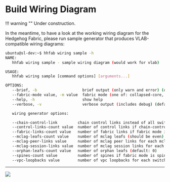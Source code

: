 <!--@@joggrdoc@@-->
<!-- @joggr:version(v1):end -->
<!-- @joggr:warning:start -->
<!-- 
  _   _   _    __        __     _      ____    _   _   ___   _   _    ____     _   _   _ 
 | | | | | |   \ \      / /    / \    |  _ \  | \ | | |_ _| | \ | |  / ___|   | | | | | |
 | | | | | |    \ \ /\ / /    / _ \   | |_) | |  \| |  | |  |  \| | | |  _    | | | | | |
 |_| |_| |_|     \ V  V /    / ___ \  |  _ <  | |\  |  | |  | |\  | | |_| |   |_| |_| |_|
 (_) (_) (_)      \_/\_/    /_/   \_\ |_| \_\ |_| \_| |___| |_| \_|  \____|   (_) (_) (_)
                                                              
This document is managed by Joggr. Editing this document could break Joggr's core features, i.e. our 
ability to auto-maintain this document. Please use the Joggr editor to edit this document 
(link at bottom of the page).
-->
<!-- @joggr:warning:end -->
# Build Wiring Diagram

!!! warning ""
    Under construction.

In the meantime, to have a look at the working wiring diagram for the Hedgehog Fabric, please run sample generator that
produces VLAB-compatible wiring diagrams:

```bash
ubuntu@sl-dev:~$ hhfab wiring sample -h
NAME:
   hhfab wiring sample - sample wiring diagram (would work for vlab)

USAGE:
   hhfab wiring sample [command options] [arguments...]

OPTIONS:
   --brief, -b                    brief output (only warn and error) (default: false)
   --fabric-mode value, -m value  fabric mode (one of: collapsed-core, spine-leaf) (default: "spine-leaf")
   --help, -h                     show help
   --verbose, -v                  verbose output (includes debug) (default: false)

   wiring generator options:

   --chain-control-link         chain control links instead of all switches directly connected to control node if fabric mode is spine-leaf (default: false)
   --control-links-count value  number of control links if chain-control-link is enabled (default: 0)
   --fabric-links-count value   number of fabric links if fabric mode is spine-leaf (default: 0)
   --mclag-leafs-count value    number of mclag leafs (should be even) (default: 0)
   --mclag-peer-links value     number of mclag peer links for each mclag leaf (default: 0)
   --mclag-session-links value  number of mclag session links for each mclag leaf (default: 0)
   --orphan-leafs-count value   number of orphan leafs (default: 0)
   --spines-count value         number of spines if fabric mode is spine-leaf (default: 0)
   --vpc-loopbacks value        number of vpc loopbacks for each switch (default: 0)
```

<!-- @joggr:editLink(0a1bd8a4-08bf-4980-b8c1-d08989672749):start -->
---
<a href="https://app.joggr.io/app/documents/0a1bd8a4-08bf-4980-b8c1-d08989672749/edit" alt="Edit doc on Joggr">
  <img src="https://storage.googleapis.com/joggr-public-assets/github/badges/edit-document-badge.svg" />
</a>
<!-- @joggr:editLink(0a1bd8a4-08bf-4980-b8c1-d08989672749):end -->